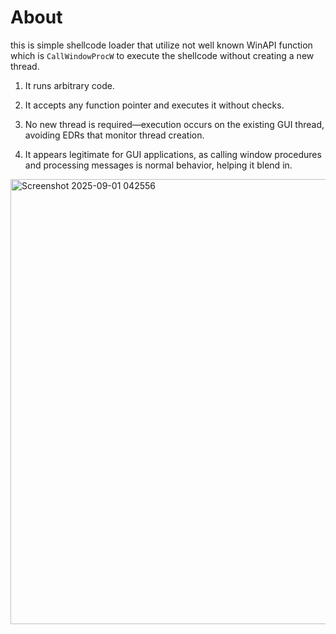 # About 

this is simple shellcode loader that utilize not well known WinAPI function which is `CallWindowProcW` to execute the shellcode without creating a new thread. 

1. It runs arbitrary code.

2. It accepts any function pointer and executes it without checks.

3. No new thread is required—execution occurs on the existing GUI thread, avoiding EDRs that monitor thread creation.

4. It appears legitimate for GUI applications, as calling window procedures and processing messages is normal behavior, helping it blend in.


<img width="1067" height="712" alt="Screenshot 2025-09-01 042556" src="https://github.com/user-attachments/assets/e52c1b05-a112-42fe-80d2-ff0bbdc7cd54" />
